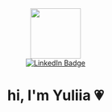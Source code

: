<div id="header" align="center">
  <img src="https://media.tenor.com/3NpoyRbfwH0AAAAC/chainsaw-man-csm.gif" width="100">
</div>

<div id="badges" align="center">
  <a href="https://www.linkedin.com/in/yuliia-riabko-952133217/">
    <img src="https://img.shields.io/badge/LinkedIn-blue?style=for-the-badge&logo=linkedin&logoColor=white" alt="LinkedIn Badge"/>
  </a>
 </div>
  
 <h1 align="center"> hi, I'm Yuliia 💗 </h1>
